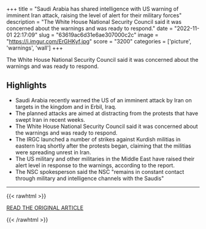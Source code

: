 +++
title = "Saudi Arabia has shared intelligence with US warning of imminent Iran attack, raising the level of alert for their military forces"
description = "The White House National Security Council said it was concerned about the warnings and was ready to respond."
date = "2022-11-01 22:17:09"
slug = "63619ac6d31e6ae307000c2c"
image = "https://i.imgur.com/ErGHKyf.jpg"
score = "3200"
categories = ['picture', 'warnings', 'wall']
+++

The White House National Security Council said it was concerned about the warnings and was ready to respond.

## Highlights

- Saudi Arabia recently warned the US of an imminent attack by Iran on targets in the kingdom and in Erbil, Iraq.
- The planned attacks are aimed at distracting from the protests that have swept Iran in recent weeks.
- The White House National Security Council said it was concerned about the warnings and was ready to respond.
- The IRGC launched a number of strikes against Kurdish militias in eastern Iraq shortly after the protests began, claiming that the militias were spreading unrest in Iran.
- The US military and other militaries in the Middle East have raised their alert level in response to the warnings, according to the report.
- The NSC spokesperson said the NSC "remains in constant contact through military and intelligence channels with the Saudis"

---

{{< rawhtml >}}
  <p class="article-category">
    <a target="_blank" href="https://www.jpost.com/middle-east/article-721202">READ THE ORIGINAL ARTICLE</a>
  </p>
{{< /rawhtml >}}
